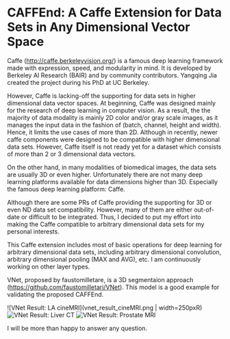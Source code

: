 # CAFFEnd: A Caffe Extension for Data Sets in Any Dimensional Vector Space

Caffe (http://caffe.berkeleyvision.org/) is a famous deep learning framework made with expression, speed, and modularity in mind. It is developed by Berkeley AI Research (BAIR) and by community contributors. Yangqing Jia created the project during his PhD at UC Berkeley.

However, Caffe is lacking-off the supporting for data sets in higher dimensional data vector spaces. At beginning, Caffe was designed mainly for the research of deep learning in computer vision. As a result, the the majority of data modality is mainly 2D color and/or gray scale images, as it manages the input data in the fashion of (batch, channel, height and width). Hence, it limits the use cases of more than 2D. Although in recently, newer caffe components were designed to be compatible with higher dimensional data sets. However, Caffe itself is not ready yet for a dataset which consists of more than 2 or 3 dimensional data vectors.

On the other hand, in many modalities of biomedical images, the data sets are usually 3D or even higher. Unfortunately there are not many deep learning platforms available for data dimensions higher than 3D. Especially the famous deep learning platform: Caffe.

Although there are some PRs of Caffe providing the supporting for 3D or even ND data set compatibility. However, many of them are either out-of-date or difficult to be integrated. Thus, I decided to put my effort into making the Caffe compatible to arbitrary dimensional data sets for my personal interests.

This Caffe extension includes most of basic operations for deep learning for arbitrary dimensional data sets, including arbitrary dimensional convolution, arbitrary dimensional pooling (MAX and AVG), etc. I am continuously working on other layer types.

VNet, proposed by faustomilletare, is a 3D segmentaion approach (https://github.com/faustomilletari/VNet). This model is a good example for validating the proposed CAFFEnd.  

![VNet Result: LA cineMRI](vnet_result_cineMRI.png | width=250pxR)
![VNet Result: Liver CT](https://github.com/huangch/caffend/blob/master/vnet_result_LiverCT.png=250x)
![VNet Result: Prostate MRI](https://github.com/huangch/caffend/blob/master/vnet_result_ProstateMRI.png=250x)

I will be more than happy to answer any question.
